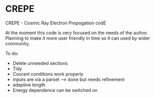 # CREPE

CREPE - Cosmic Ray Electron Propogation codE

At the moment this code is very focused on the needs of the author.
Planning to make it more user friendly in time so it can used by wider community.

To do:
- Delete unneeded sections  
- Tidy
- Courant conditions work properly
- inputs are via a parset --> done but needs refinement
- adaptive length
- Energy dependence can be switched on
